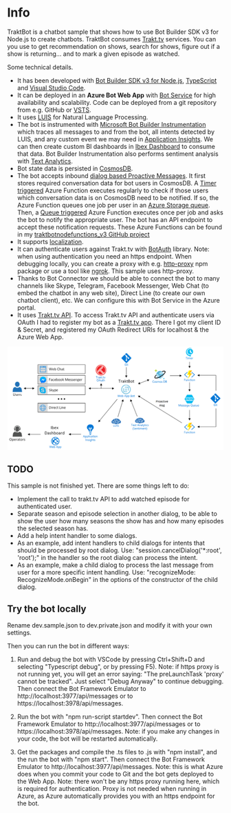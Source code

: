 # Info
TraktBot is a chatbot sample that shows how to use Bot Builder SDK v3 for Node.js to create chatbots.
TraktBot consumes [Trakt.tv](https://trakt.tv) services. You can you use to get recommendation on shows, search for shows, figure out if a show is returning... and to mark a given episode as watched.

Some technical details.
- It has been developed with [Bot Builder SDK v3 for Node.js](https://docs.microsoft.com/en-us/azure/bot-service/nodejs/bot-builder-nodejs-overview), [TypeScript](https://www.typescriptlang.org/) and [Visual Studio Code](https://code.visualstudio.com/).
- It can be deployed in an **Azure Bot Web App** with [Bot Service](https://docs.microsoft.com/en-us/azure/bot-service/bot-service-quickstart) for high availability and scalability. Code can be  deployed from a git repository from e.g. GitHub or [VSTS](https://www.visualstudio.com/team-services/).
- It uses [LUIS](https://docs.microsoft.com/en-us/azure/bot-service/nodejs/bot-builder-nodejs-recognize-intent-luis) for Natural Language Processing.
- The bot is instrumented with [Microsoft Bot Builder Instrumentation](https://github.com/CatalystCode/botbuilder-instrumentation) which traces all messages to and from the bot, all intents detected by LUIS, and any custom event we may need in [Application Insights](https://azure.microsoft.com/en-us/services/application-insights/). We can then create custom BI dashboards in [Ibex Dashboard](https://github.com/Azure/ibex-dashboard) to consume that data. Bot Builder Instrumentation also performs sentiment analysis with [Text Analytics](https://azure.microsoft.com/en-us/services/cognitive-services/text-analytics/).
- Bot state data is persisted in [CosmosDB](https://docs.microsoft.com/en-us/azure/bot-service/nodejs/bot-builder-nodejs-state-azure-cosmosdb).
- The bot accepts inbound [dialog based Proactive Messages](https://docs.microsoft.com/en-us/azure/bot-service/nodejs/bot-builder-nodejs-proactive-messages). It first stores required conversation data for bot users in CosmosDB. A [Timer triggered](https://docs.microsoft.com/en-us/azure/azure-functions/functions-bindings-timer) Azure Function executes regularly to check if those users which conversation data is on CosmosDB need to be notified. If so, the Azure Function queues one job per user in an [Azure Storage queue](https://azure.microsoft.com/en-us/services/storage/queues/). Then, a [Queue triggered](https://docs.microsoft.com/en-us/azure/azure-functions/functions-bindings-storage-queue#trigger) Azure Function executes once per job and asks the bot to notify the appropriate user. The bot has an API endpoint to accept these notification requests. These Azure Functions can be found in my [traktbotnodefunctions_v3 GitHub project](https://github.com/magencio/traktbotnodefunctions_v3)
- It supports [localization](https://docs.microsoft.com/en-us/azure/bot-service/nodejs/bot-builder-nodejs-localization).
- It can authenticate users against Trakt.tv with [BotAuth](https://github.com/MicrosoftDX/botauth) library. Note: when using authentication you need an https endpoint. When debugging locally, you can create a proxy with e.g. [http-proxy](https://www.npmjs.com/package/http-proxy) npm package or use a tool like [ngrok](https://ngrok.com/). This sample uses http-proxy.
- Thanks to Bot Connector we should be able to connect the bot to many channels like Skype, Telegram, Facebook Messenger, Web Chat (to embed the chatbot in any web site), Direct Line (to create our own chatbot client), etc. We can configure this with Bot Service in the Azure portal.
- It uses [Trakt.tv API](https://trakt.docs.apiary.io/#). To access Trakt.tv API and authenticate users via OAuth I had to register my bot as a [Trakt.tv app](https://trakt.tv/oauth/applications). There I got my client ID & Secret, and registered my OAuth Redirect URIs for localhost & the Azure Web App.

![Architecture](./traktbot-architecture.png)

## TODO
This sample is not finished yet. There are some things left to do:
- Implement the call to trakt.tv API to add watched episode for authenticated user.
- Separate season and episode selection in another dialog, to be able to show the user how many seasons the show has and how many episodes the selected season has.
- Add a help intent handler to some dialogs.
- As an example, add intent handlers to child dialogs for intents that should be processed by root dialog. Use: "session.cancelDialog('*:root', 'root');" in the handler so the root dialog can process the intent.
- As an example, make a child dialog to process the last message from user for a more specific intent handling. Use: "recognizeMode: RecognizeMode.onBegin" in the options of the constructor of the child dialog.

## Try the bot locally
Rename dev.sample.json to dev.private.json and modify it with your own settings. 

Then you can run the bot in different ways:

1) Run and debug the bot with VSCode by pressing Ctrl+Shift+D and selecting "Typescript debug", or by pressing F5). Note: if https proxy is not running yet, you will get an error saying: "The preLaunchTask 'proxy' cannot be tracked". Just select "Debug Anyway" to continue debugging.
Then connect the Bot Framework Emulator to http://localhost:3977/api/messages or to https://localhost:3978/api/messages. 

2) Run the bot with "npm run-script startdev". 
Then connect the Bot Framework Emulator to http://localhost:3977/api/messages or to https://localhost:3978/api/messages.
Note: if you make any changes in your code, the bot will be restarted automatically.

3) Get the packages and compile the .ts files to .js with "npm install", and the run the bot with "npm start".
Then connect the Bot Framework Emulator to http://localhost:3977/api/messages.
Note: this is what Azure does when you commit your code to Git and the bot gets deployed to the Web App.
Note: there won't be any https proxy running here, which is required for authentication. Proxy is not needed when running in Azure, as Azure automatically provides you with an https endpoint for the bot.